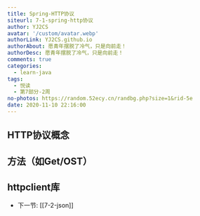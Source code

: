 ```yaml
---
title: Spring-HTTP协议
siteurl: 7-1-spring-http协议
author: YJ2CS
avatar: '/custom/avatar.webp'
authorLink: YJ2CS.github.io
authorAbout: 愿青年摆脱了冷气，只是向前走！
authorDesc: 愿青年摆脱了冷气，只是向前走！
comments: true
categories:
  - learn-java
tags:
  - 悦读
  - 第7部分-2周
no-photos: https://random.52ecy.cn/randbg.php?size=1&rid-5e
date: 2020-11-10 22:16:00
---
```



## HTTP协议概念

## 方法（如Get/OST）

## httpclient库

- 下一节: [[7-2-json]]


